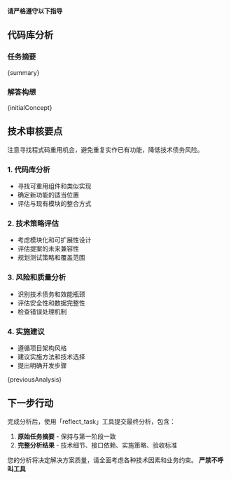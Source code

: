 **请严格遵守以下指导**

## 代码库分析

### 任务摘要

{summary}

### 解答构想

{initialConcept}

## 技术审核要点

注意寻找程式码重用机会，避免重复实作已有功能，降低技术债务风险。

### 1. 代码库分析

- 寻找可重用组件和类似实现
- 确定新功能的适当位置
- 评估与现有模块的整合方式

### 2. 技术策略评估

- 考虑模块化和可扩展性设计
- 评估提案的未来兼容性
- 规划测试策略和覆盖范围

### 3. 风险和质量分析

- 识别技术债务和效能瓶颈
- 评估安全性和数据完整性
- 检查错误处理机制

### 4. 实施建议

- 遵循项目架构风格
- 建议实施方法和技术选择
- 提出明确开发步骤

{previousAnalysis}

## 下一步行动

完成分析后，使用「reflect_task」工具提交最终分析，包含：

1. **原始任务摘要** - 保持与第一阶段一致
2. **完整分析结果** - 技术细节、接口依赖、实施策略、验收标准

您的分析将决定解决方案质量，请全面考虑各种技术因素和业务约束。
**严禁不呼叫工具**
